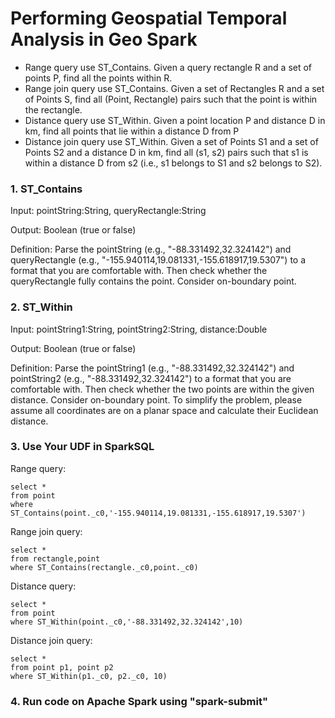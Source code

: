 # Performing Geospatial Temporal Analysis in Geo Spark

* Range query use ST_Contains. Given a query rectangle R and a set of points P, find all the points within R.
* Range join query use ST_Contains. Given a set of Rectangles R and a set of Points S, find all (Point, Rectangle) pairs such that the point is within the rectangle.
* Distance query use ST_Within. Given a point location P and distance D in km, find all points that lie within a distance D from P
* Distance join query use ST_Within. Given a set of Points S1 and a set of Points S2 and a distance D in km, find all (s1, s2) pairs such that s1 is within a distance D from s2 (i.e., s1 belongs to S1 and s2 belongs to S2).


### 1. ST_Contains

Input: pointString:String, queryRectangle:String

Output: Boolean (true or false)

Definition: Parse the pointString (e.g., "-88.331492,32.324142") and queryRectangle (e.g., "-155.940114,19.081331,-155.618917,19.5307") to a format that you are comfortable with. Then check whether the queryRectangle fully contains the point. Consider on-boundary point.

### 2. ST_Within

Input: pointString1:String, pointString2:String, distance:Double

Output: Boolean (true or false)

Definition: Parse the pointString1 (e.g., "-88.331492,32.324142") and pointString2 (e.g., "-88.331492,32.324142") to a format that you are comfortable with. Then check whether the two points are within the given distance. Consider on-boundary point. To simplify the problem, please assume all coordinates are on a planar space and calculate their Euclidean distance.

### 3. Use Your UDF in SparkSQL

Range query:
```
select * 
from point 
where ST_Contains(point._c0,'-155.940114,19.081331,-155.618917,19.5307')
```

Range join query:
```
select * 
from rectangle,point 
where ST_Contains(rectangle._c0,point._c0)
```

Distance query:
```
select * 
from point 
where ST_Within(point._c0,'-88.331492,32.324142',10)
```

Distance join query:
```
select * 
from point p1, point p2 
where ST_Within(p1._c0, p2._c0, 10)
```

### 4. Run code on Apache Spark using "spark-submit"
